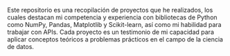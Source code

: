 Este repositorio es una recopilación de proyectos que he realizados, los cuales destacan mi competencia 
y experiencia con bibliotecas de Python como NumPy, Pandas, Matplotlib y Scikit-learn, así como mi habilidad 
para trabajar con APIs. Cada proyecto es un testimonio de mi capacidad para aplicar conceptos teóricos a 
problemas prácticos en el campo de la ciencia de datos.
